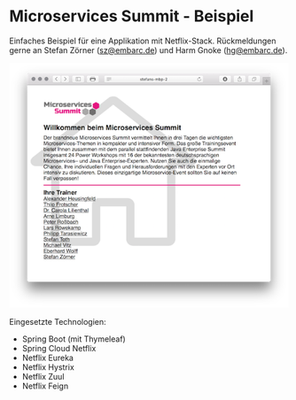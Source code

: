 # Microservices Summit - Beispiel

Einfaches Beispiel für eine Applikation mit Netflix-Stack.
Rückmeldungen gerne an Stefan Zörner (sz@embarc.de) und Harm Gnoke (hg@embarc.de).

![showcase](showcaseHome_klein.png)

Eingesetzte Technologien:

* Spring Boot (mit Thymeleaf)
* Spring Cloud Netflix
* Netflix Eureka
* Netflix Hystrix
* Netflix Zuul
* Netflix Feign
